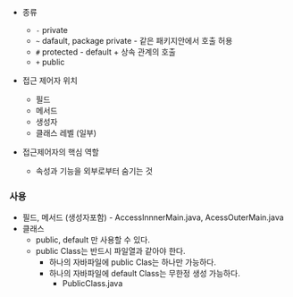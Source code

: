 - 종류
  - `-` private 
  - `~` dafault, package private - 같은 패키지안에서 호출 허용 
  - `#` protected - default + 상속 관계의 호출
  - `+` public 

- 접근 제어자 위치
  - 필드
  - 메서드
  - 생성자
  - 클래스 레벨 (일부)

- 접근제어자의 핵심 역할
  - 속성과 기능을 외부로부터 숨기는 것

### 사용
- 필드, 메서드 (생성자포함) - AccessInnnerMain.java, AcessOuterMain.java
- 클래스
  - public, default 만 사용할 수 있다. 
  - public Class는 반드시 파일열과 같아야 한다. 
    - 하나의 자바파일에 public Clas는 하나만 가능하다.
    - 하나의 자바파일에 default Class는 무한정 생성 가능하다.
      - PublicClass.java
    